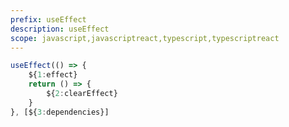 ```yaml
---
prefix: useEffect
description: useEffect
scope: javascript,javascriptreact,typescript,typescriptreact
---
```


```javascript
useEffect(() => {
	${1:effect}
	return () => {
		${2:clearEffect}
	}
}, [${3:dependencies}]
```
